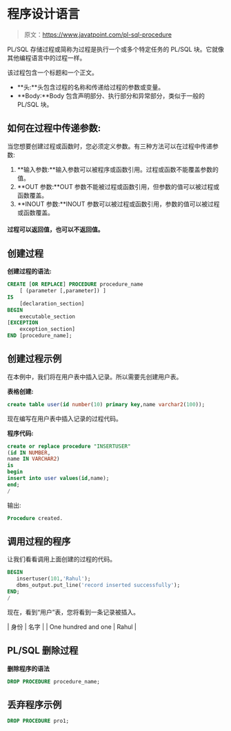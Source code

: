 # 程序设计语言

> 原文：<https://www.javatpoint.com/pl-sql-procedure>

PL/SQL 存储过程或简称为过程是执行一个或多个特定任务的 PL/SQL 块。它就像其他编程语言中的过程一样。

该过程包含一个标题和一个正文。

*   **头:**头包含过程的名称和传递给过程的参数或变量。
*   **Body:**Body 包含声明部分、执行部分和异常部分，类似于一般的 PL/SQL 块。

## 如何在过程中传递参数:

当您想要创建过程或函数时，您必须定义参数。有三种方法可以在过程中传递参数:

1.  **输入参数:**输入参数可以被程序或函数引用。过程或函数不能覆盖参数的值。
2.  **OUT 参数:**OUT 参数不能被过程或函数引用，但参数的值可以被过程或函数覆盖。
3.  **INOUT 参数:**INOUT 参数可以被过程或函数引用，参数的值可以被过程或函数覆盖。

#### 过程可以返回值，也可以不返回值。

## 创建过程

**创建过程的语法:**

```sql
CREATE [OR REPLACE] PROCEDURE procedure_name
    [ (parameter [,parameter]) ]
IS
    [declaration_section]
BEGIN
    executable_section
[EXCEPTION
    exception_section]
END [procedure_name];

```

## 创建过程示例

在本例中，我们将在用户表中插入记录。所以需要先创建用户表。

**表格创建:**

```sql
create table user(id number(10) primary key,name varchar2(100));

```

现在编写在用户表中插入记录的过程代码。

**程序代码:**

```sql
create or replace procedure "INSERTUSER"  
(id IN NUMBER,  
name IN VARCHAR2)  
is  
begin  
insert into user values(id,name);  
end;  
/     

```

输出:

```sql
Procedure created.

```

## 调用过程的程序

让我们看看调用上面创建的过程的代码。

```sql
BEGIN  
   insertuser(101,'Rahul');
   dbms_output.put_line('record inserted successfully');  
END;  
/  

```

现在，看到“用户”表，您将看到一条记录被插入。

| 身份 | 名字 |
| One hundred and one | Rahul |

## PL/SQL 删除过程

**删除程序的语法**

```sql
DROP PROCEDURE procedure_name; 

```

## 丢弃程序示例

```sql
DROP PROCEDURE pro1;

```